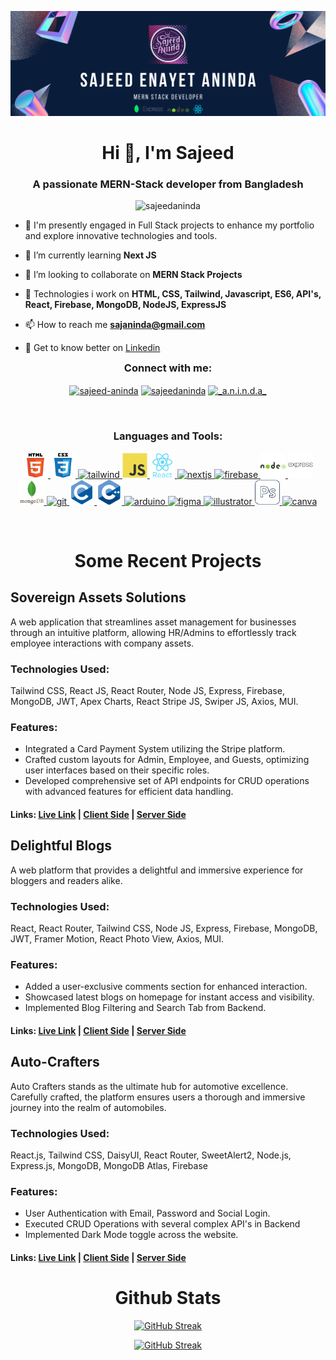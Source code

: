 ![logo](https://raw.githubusercontent.com/SajeedAninda/SajeedAninda/main/Sajeed.png)
<h1 align="center">Hi 👋, I'm Sajeed</h1>
<h3 align="center">A passionate MERN-Stack developer from Bangladesh</h3>

<div style="margin-right:"30px">
    <p align="center"> <img
        src="https://komarev.com/ghpvc/?username=sajeedaninda&label=Profile%20views&color=0e75b6&style=flat"
        alt="sajeedaninda" /> </p>

- 🔭 I'm presently engaged in Full Stack projects to enhance my portfolio and explore innovative technologies and tools.



- 🌱 I’m currently learning **Next JS**

- 👯 I’m looking to collaborate on **MERN Stack Projects**

- 💬 Technologies i work on **HTML, CSS, Tailwind, Javascript, ES6, API's, React, Firebase, MongoDB, NodeJS, ExpressJS**

- 📫 How to reach me **sajaninda@gmail.com**

- 📄 Get to know better on [Linkedin](https://www.linkedin.com/in/sajeed-aninda/)
</div>

<h3 align="center" style="margin-top: 8px">Connect with me:</h3>
<p align="center">
    <a href="https://linkedin.com/in/sajeed-aninda" target="blank"><img align="center"
            src="https://raw.githubusercontent.com/rahuldkjain/github-profile-readme-generator/master/src/images/icons/Social/linked-in-alt.svg"
            alt="sajeed-aninda" height="30" width="40" /></a>
    <a href="https://fb.com/sajeedaninda" target="blank"><img align="center"
            src="https://raw.githubusercontent.com/rahuldkjain/github-profile-readme-generator/master/src/images/icons/Social/facebook.svg"
            alt="sajeedaninda" height="30" width="40" /></a>
    <a href="https://instagram.com/_a.n.i.n.d.a_" target="blank"><img align="center"
            src="https://raw.githubusercontent.com/rahuldkjain/github-profile-readme-generator/master/src/images/icons/Social/instagram.svg"
            alt="_a.n.i.n.d.a_" height="30" width="40" /></a>
</p>
<br>
<h3 align="center">Languages and Tools:</h3>
<p align="center">
    <a href="https://www.w3.org/html/" target="_blank" rel="noreferrer"> <img
            src="https://raw.githubusercontent.com/devicons/devicon/master/icons/html5/html5-original-wordmark.svg"
            alt="html5" width="40" height="40" /> </a>
    <a href="https://www.w3schools.com/css/" target="_blank" rel="noreferrer"> <img
            src="https://raw.githubusercontent.com/devicons/devicon/master/icons/css3/css3-original-wordmark.svg"
            alt="css3" width="40" height="40" /> </a>
    <a href="https://tailwindcss.com/" target="_blank" rel="noreferrer"> <img
            src="https://www.vectorlogo.zone/logos/tailwindcss/tailwindcss-icon.svg" alt="tailwind" width="40"
            height="40" /> </a>
    <a href="https://developer.mozilla.org/en-US/docs/Web/JavaScript" target="_blank" rel="noreferrer"> <img
            src="https://raw.githubusercontent.com/devicons/devicon/master/icons/javascript/javascript-original.svg"
            alt="javascript" width="40" height="40" /> </a>
    <a href="https://reactjs.org/" target="_blank" rel="noreferrer"> <img
            src="https://raw.githubusercontent.com/devicons/devicon/master/icons/react/react-original-wordmark.svg"
            alt="react" width="40" height="40" /> </a>
    <a href="https://nextjs.org/" target="_blank" rel="noreferrer">
        <img src="https://cdn.worldvectorlogo.com/logos/nextjs-2.svg" alt="nextjs" width="40" height="40" /> </a>
    <a href="https://firebase.google.com/" target="_blank" rel="noreferrer"> <img
            src="https://www.vectorlogo.zone/logos/firebase/firebase-icon.svg" alt="firebase" width="40" height="40" />
    </a>
    <a href="https://nodejs.org" target="_blank" rel="noreferrer"> <img
            src="https://raw.githubusercontent.com/devicons/devicon/master/icons/nodejs/nodejs-original-wordmark.svg"
            alt="nodejs" width="40" height="40" /> </a>
    <a href="https://expressjs.com" target="_blank" rel="noreferrer">
        <img src="https://raw.githubusercontent.com/devicons/devicon/master/icons/express/express-original-wordmark.svg"
            alt="express" width="40" height="40" /> </a>
    <a href="https://www.mongodb.com/" target="_blank" rel="noreferrer"> <img
            src="https://raw.githubusercontent.com/devicons/devicon/master/icons/mongodb/mongodb-original-wordmark.svg"
            alt="mongodb" width="40" height="40" /> </a>
    <a href="https://git-scm.com/" target="_blank" rel="noreferrer"> <img
            src="https://www.vectorlogo.zone/logos/git-scm/git-scm-icon.svg" alt="git" width="40" height="40" /> </a>
    <a href="https://www.cprogramming.com/" target="_blank" rel="noreferrer"> <img
            src="https://raw.githubusercontent.com/devicons/devicon/master/icons/c/c-original.svg" alt="c" width="40"
            height="40" /> </a>
    <a href="https://www.w3schools.com/cpp/" target="_blank" rel="noreferrer"> <img
            src="https://raw.githubusercontent.com/devicons/devicon/master/icons/cplusplus/cplusplus-original.svg"
            alt="cplusplus" width="40" height="40" /> </a>
    <a href="https://www.arduino.cc/" target="_blank" rel="noreferrer"> <img
            src="https://cdn.worldvectorlogo.com/logos/arduino-1.svg" alt="arduino" width="40" height="40" /> </a>
    <a href="https://www.figma.com/" target="_blank" rel="noreferrer"> <img
            src="https://www.vectorlogo.zone/logos/figma/figma-icon.svg" alt="figma" width="40" height="40" /> </a>
    <a href="https://www.adobe.com/in/products/illustrator.html" target="_blank" rel="noreferrer"> <img
            src="https://www.vectorlogo.zone/logos/adobe_illustrator/adobe_illustrator-icon.svg" alt="illustrator"
            width="40" height="40" /> </a>
    <a href="https://www.photoshop.com/en" target="_blank" rel="noreferrer"> <img
            src="https://raw.githubusercontent.com/devicons/devicon/master/icons/photoshop/photoshop-line.svg"
            alt="photoshop" width="40" height="40" /> </a>
    <a href="https://www.canva.com/" target="_blank" rel="noreferrer">
        <img src="https://i.ibb.co/sjPg8Ks/687474-1.png"
            alt="canva" width="40" height="40" />
    </a>
</p>
<br>



<h1 align="center">Some Recent Projects</h1>

## Sovereign Assets Solutions
A web application that streamlines asset management for businesses through an intuitive platform, allowing HR/Admins to effortlessly track employee interactions with company assets.

### Technologies Used: 
Tailwind CSS, React JS, React Router, Node JS, Express, Firebase, MongoDB, JWT, Apex Charts, React Stripe JS, Swiper JS, Axios, MUI.

### Features:
- Integrated a Card Payment System utilizing the Stripe platform.
- Crafted custom layouts for Admin, Employee, and Guests, optimizing user interfaces based on their specific roles.
- Developed comprehensive set of API endpoints for CRUD operations with advanced features for efficient data handling.

#### Links:  [Live Link](https://sovereign-assets-solution.web.app/) |  [Client Side](https://github.com/SajeedAninda/Sovereign-Assets-Client) | [Server Side](https://github.com/SajeedAninda/Sovereign-Assets-Server)





## Delightful Blogs
A web platform that provides a delightful and immersive experience for bloggers and readers alike.

### Technologies Used: 
React, React Router, Tailwind CSS, Node JS, Express, Firebase, MongoDB, JWT, Framer Motion, React Photo View, Axios, MUI.

### Features:
- Added a user-exclusive comments section for enhanced interaction.
- Showcased latest blogs on homepage for instant access and visibility.
- Implemented Blog Filtering and Search Tab from Backend.

#### Links:  [Live Link](https://delightful-blogs-sajeed.netlify.app/) |  [Client Side](https://github.com/SajeedAninda/Delightful-Blogs-Client) | [Server Side](https://github.com/SajeedAninda/Delightful-Blogs-Server)



## Auto-Crafters
Auto Crafters stands as the ultimate hub for automotive excellence. Carefully crafted, the platform ensures users a thorough and immersive journey into the realm of automobiles.

### Technologies Used: 
React.js, Tailwind CSS, DaisyUI, React Router, SweetAlert2, Node.js, Express.js, MongoDB, MongoDB Atlas, Firebase

### Features:
- User Authentication with Email, Password and Social Login.
- Executed CRUD Operations with several complex API's in Backend
- Implemented Dark Mode toggle across the website.

#### Links:  [Live Link](https://auto-crafters-sajeed.netlify.app/) |  [Client Side](https://github.com/SajeedAninda/Auto-Crafters-Client) | [Server Side](https://github.com/SajeedAninda/Auto-Crafters-Server)




<h1 align="center">Github Stats</h1>
<p align="center">
   <a href="https://git.io/streak-stats"><img src="https://github-readme-streak-stats.herokuapp.com?user=SajeedAninda%20&theme=transparent&type=png" alt="GitHub Streak" /></a>
</p>
<p align="center">
   <a href="https://git.io/streak-stats"><img src="http://github-profile-summary-cards.vercel.app/api/cards/profile-details?username=SajeedAninda&theme=transparent" alt="GitHub Streak" /></a>
</p>
